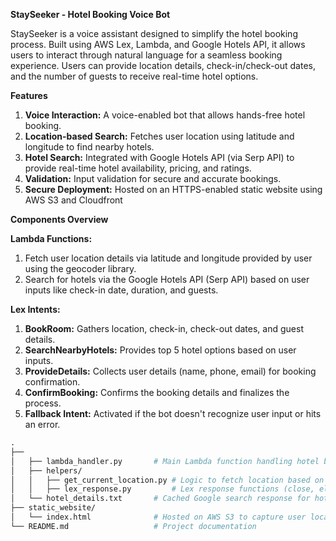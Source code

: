 **StaySeeker - Hotel Booking Voice Bot**

StaySeeker is a voice assistant designed to simplify the hotel booking process. Built using AWS Lex, Lambda, and Google Hotels API, it allows users to interact through natural language for a seamless booking experience. Users can provide location details, check-in/check-out dates, and the number of guests to receive real-time hotel options.

**Features**
1. **Voice Interaction:** A voice-enabled bot that allows hands-free hotel booking.
2. **Location-based Search:** Fetches user location using latitude and longitude to find nearby hotels.
3. **Hotel Search:** Integrated with Google Hotels API (via Serp API) to provide real-time hotel availability, pricing, and ratings.
4. **Validation:** Input validation for secure and accurate bookings.
5. **Secure Deployment:** Hosted on an HTTPS-enabled static website using AWS S3 and Cloudfront

**Components Overview**

**Lambda Functions:**
1. Fetch user location details via latitude and longitude provided by user using the geocoder library.
2. Search for hotels via the Google Hotels API (Serp API) based on user inputs like check-in date, duration, and guests.
   
**Lex Intents:**
1. **BookRoom:** Gathers location, check-in, check-out dates, and guest details.
2. **SearchNearbyHotels:** Provides top 5 hotel options based on user inputs.
3. **ProvideDetails:** Collects user details (name, phone, email) for booking confirmation.
4. **ConfirmBooking:** Confirms the booking details and finalizes the process.
5. **Fallback Intent:** Activated if the bot doesn't recognize user input or hits an error.

```graphql
.
├── 
│   ├── lambda_handler.py       # Main Lambda function handling hotel booking logic
│   ├── helpers/
│   │   ├── get_current_location.py # Logic to fetch location based on lat and long using Geocoder & Integration with Google Hotels API for hotel search
│   │   ├── lex_response.py         # Lex response functions (close, elicit slot, confirm intent)
│   └── hotel_details.txt       # Cached Google search response for hotel data to avoid API rate limits
├── static_website/
│   └── index.html              # Hosted on AWS S3 to capture user location details
└── README.md                   # Project documentation



